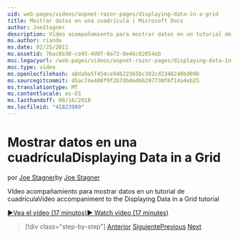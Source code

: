 ```yaml
---
uid: web-pages/videos/aspnet-razor-pages/displaying-data-in-a-grid
title: Mostrar datos en una cuadrícula | Microsoft Docs
author: JoeStagner
description: Vídeo acompañamiento para mostrar datos en un tutorial de cuadrícula
ms.author: riande
ms.date: 02/25/2011
ms.assetid: 76ac6b38-ca93-4d8f-8a72-9e46c82054ab
msc.legacyurl: /web-pages/videos/aspnet-razor-pages/displaying-data-in-a-grid
msc.type: video
ms.openlocfilehash: a8da9a5f454ce94b22365bc302cd2348240bd09b
ms.sourcegitcommit: 45ac74e400f9f2b7dbded66297730f6f14a4eb25
ms.translationtype: MT
ms.contentlocale: es-ES
ms.lasthandoff: 08/16/2018
ms.locfileid: "41823989"
---
```

<a name="displaying-data-in-a-grid"></a><span data-ttu-id="c36ca-103">Mostrar datos en una cuadrícula</span><span class="sxs-lookup"><span data-stu-id="c36ca-103">Displaying Data in a Grid</span></span>
====================
<span data-ttu-id="c36ca-104">por [Joe Stagner](https://github.com/JoeStagner)</span><span class="sxs-lookup"><span data-stu-id="c36ca-104">by [Joe Stagner](https://github.com/JoeStagner)</span></span>

<span data-ttu-id="c36ca-105">Vídeo acompañamiento para mostrar datos en un tutorial de cuadrícula</span><span class="sxs-lookup"><span data-stu-id="c36ca-105">Video accompaniment to the Displaying Data in a Grid tutorial</span></span>

[<span data-ttu-id="c36ca-106">&#9654;Vea el vídeo (17 minutos)</span><span class="sxs-lookup"><span data-stu-id="c36ca-106">&#9654; Watch video (17 minutes)</span></span>](https://channel9.msdn.com/Blogs/ASP-NET-Site-Videos/displaying-data-in-a-grid)

> [!div class="step-by-step"]
> <span data-ttu-id="c36ca-107">[Anterior](working-with-data-part-2.md)
> [Siguiente](displaying-data-in-a-chart-part-1.md)</span><span class="sxs-lookup"><span data-stu-id="c36ca-107">[Previous](working-with-data-part-2.md)
[Next](displaying-data-in-a-chart-part-1.md)</span></span>
